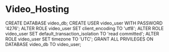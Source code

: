 # Video_Hosting

CREATE DATABASE video_db;
CREATE USER video_user WITH PASSWORD '4276';
ALTER ROLE video_user SET client_encoding TO 'utf8';
ALTER ROLE video_user SET default_transaction_isolation TO 'read committed';
ALTER ROLE video_user SET timezone TO 'UTC';
GRANT ALL PRIVILEGES ON DATABASE video_db TO video_user;